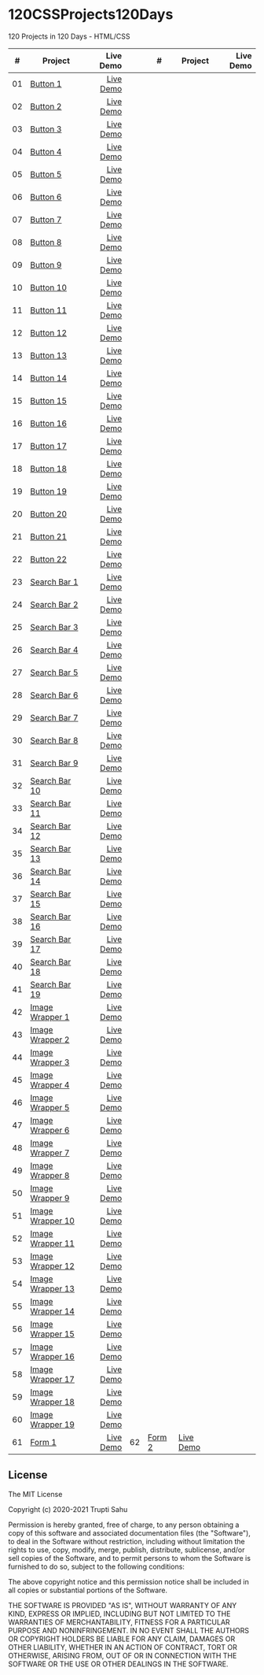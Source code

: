 # 120CSSProjects120Days
120 Projects in 120 Days - HTML/CSS

|  #  | Project | Live Demo |        |  #  | Project | Live Demo |
| --- |---------| ---------:| ------ | --- |---------| ---------:|
| 01  | [Button 1](https://github.com/TruptiSahu/120CSSProjects120Days/tree/master/1.Button/btn-1)                             | [Live Demo](https://codepen.io/TruptiSahu/pen/dypYzoQ)               |
| 02  | [Button 2](https://github.com/TruptiSahu/120CSSProjects120Days/tree/master/1.Button/btn-2)                             | [Live Demo](https://codepen.io/TruptiSahu/pen/rNMOzxY)               |
| 03  | [Button 3](https://github.com/TruptiSahu/120CSSProjects120Days/tree/master/1.Button/btn-3)                             | [Live Demo](https://codepen.io/TruptiSahu/pen/oNzjezJ)               |
| 04  | [Button 4](https://github.com/TruptiSahu/120CSSProjects120Days/tree/master/1.Button/btn-4)                             | [Live Demo](https://codepen.io/TruptiSahu/pen/LYRpjxM)
| 05  | [Button 5](https://github.com/TruptiSahu/120CSSProjects120Days/tree/master/1.Button/btn-5)                             | [Live Demo](https://codepen.io/TruptiSahu/pen/PoGPKpq)
| 06  | [Button 6](https://github.com/TruptiSahu/120CSSProjects120Days/tree/master/1.Button/btn-6)                             | [Live Demo](https://codepen.io/TruptiSahu/pen/XWjmaME)
| 07  | [Button 7](https://github.com/TruptiSahu/120CSSProjects120Days/tree/master/1.Button/btn-7)                             | [Live Demo](https://codepen.io/TruptiSahu/pen/GRjpvvg)
| 08  | [Button 8](https://github.com/TruptiSahu/120CSSProjects120Days/tree/master/1.Button/btn-8)                             | [Live Demo](https://codepen.io/TruptiSahu/pen/qBaOXXL)
| 09  | [Button 9](https://github.com/TruptiSahu/120CSSProjects120Days/tree/master/1.Button/btn-9)                             | [Live Demo](https://codepen.io/TruptiSahu/pen/jOMbLGm)
| 10  | [Button 10](https://github.com/TruptiSahu/120CSSProjects120Days/tree/master/1.Button/btn-10)                             | [Live Demo](https://codepen.io/TruptiSahu/pen/RwGWZjb)
| 11  | [Button 11](https://github.com/TruptiSahu/120CSSProjects120Days/tree/master/1.Button/btn-11)                             | [Live Demo](https://codepen.io/TruptiSahu/pen/MWjavOO)
| 12  | [Button 12](https://github.com/TruptiSahu/120CSSProjects120Days/tree/master/1.Button/btn-12)                             | [Live Demo](https://codepen.io/TruptiSahu/pen/rNMOzYv)
| 13  | [Button 13](https://github.com/TruptiSahu/120CSSProjects120Days/tree/master/1.Button/btn-13)                             | [Live Demo](https://codepen.io/TruptiSahu/pen/abmvyER)
| 14  | [Button 14](https://github.com/TruptiSahu/120CSSProjects120Days/tree/master/1.Button/btn-14)                             | [Live Demo](https://codepen.io/TruptiSahu/pen/RwGWZQw)
| 15  | [Button 15](https://github.com/TruptiSahu/120CSSProjects120Days/tree/master/1.Button/btn-15)                             | [Live Demo](https://codepen.io/TruptiSahu/pen/xxEwLYQ)
| 16  | [Button 16](https://github.com/TruptiSahu/120CSSProjects120Days/tree/master/1.Button/btn-16)                             | [Live Demo](https://codepen.io/TruptiSahu/pen/OJRyjvN)
| 17  | [Button 17](https://github.com/TruptiSahu/120CSSProjects120Days/tree/master/1.Button/btn-17)                             | [Live Demo](https://codepen.io/TruptiSahu/pen/zYKvdWJ)
| 18  | [Button 18](https://github.com/TruptiSahu/120CSSProjects120Days/tree/master/1.Button/btn-18)                             | [Live Demo](https://codepen.io/TruptiSahu/pen/RwGWZJN)
| 19  | [Button 19](https://github.com/TruptiSahu/120CSSProjects120Days/tree/master/1.Button/btn-19)                             | [Live Demo](https://codepen.io/TruptiSahu/pen/YzGyxjK)
| 20  | [Button 20](https://github.com/TruptiSahu/120CSSProjects120Days/tree/master/1.Button/btn-20)                             | [Live Demo](https://codepen.io/TruptiSahu/pen/yLaYoxv)
| 21  | [Button 21](https://github.com/TruptiSahu/120CSSProjects120Days/tree/master/1.Button/btn-21)                             | [Live Demo](https://codepen.io/TruptiSahu/pen/MWjavPV)
| 22  | [Button 22](https://github.com/TruptiSahu/120CSSProjects120Days/tree/master/1.Button/btn-22)                             | [Live Demo](https://codepen.io/TruptiSahu/pen/abmvyQX)
| 23  | [Search Bar 1](https://github.com/TruptiSahu/120CSSProjects120Days/tree/master/2.Search%20Bar/searchBar-1)                             | [Live Demo](https://codepen.io/TruptiSahu/pen/RwGWLba)
| 24  | [Search Bar 2](https://github.com/TruptiSahu/120CSSProjects120Days/tree/master/2.Search%20Bar/searchBar-2)                             | [Live Demo](https://codepen.io/TruptiSahu/pen/rNMOGjb)
| 25  | [Search Bar 3](https://github.com/TruptiSahu/120CSSProjects120Days/tree/master/2.Search%20Bar/searchBar-3)                             | [Live Demo](https://codepen.io/TruptiSahu/pen/PoGPJpK)
| 26  | [Search Bar 4](https://github.com/TruptiSahu/120CSSProjects120Days/tree/master/2.Search%20Bar/searchBar-4)                             | [Live Demo](https://codepen.io/TruptiSahu/pen/WNGQZOJ)
| 27  | [Search Bar 5](https://github.com/TruptiSahu/120CSSProjects120Days/tree/master/2.Search%20Bar/searchBar-5)                             | [Live Demo](https://codepen.io/TruptiSahu/pen/JjRYrLY)
| 28  | [Search Bar 6](https://github.com/TruptiSahu/120CSSProjects120Days/tree/master/2.Search%20Bar/searchBar-6)                             | [Live Demo](https://codepen.io/TruptiSahu/pen/BaLowvV)
| 29  | [Search Bar 7](https://github.com/TruptiSahu/120CSSProjects120Days/tree/master/2.Search%20Bar/searchBar-7)                             | [Live Demo](https://codepen.io/TruptiSahu/pen/LYRpzvx)
| 30  | [Search Bar 8](https://github.com/TruptiSahu/120CSSProjects120Days/tree/master/2.Search%20Bar/searchBar-8)                             | [Live Demo](https://codepen.io/TruptiSahu/pen/GRjpMaQ)
| 31  | [Search Bar 9](https://github.com/TruptiSahu/120CSSProjects120Days/tree/master/2.Search%20Bar/searchBar-9)                             | [Live Demo](https://codepen.io/TruptiSahu/pen/jOMbGjJ)
| 32  | [Search Bar 10](https://github.com/TruptiSahu/120CSSProjects120Days/tree/master/2.Search%20Bar/searchBar-10)                             | [Live Demo](https://codepen.io/TruptiSahu/pen/yLaYPBm)
| 33  | [Search Bar 11](https://github.com/TruptiSahu/120CSSProjects120Days/tree/master/2.Search%20Bar/searchBar-11)                             | [Live Demo](https://codepen.io/TruptiSahu/pen/ZEpbapb)
| 34  | [Search Bar 12](https://github.com/TruptiSahu/120CSSProjects120Days/tree/master/2.Search%20Bar/searchBar-12)                             | [Live Demo](https://codepen.io/TruptiSahu/pen/NWRGwRm)
| 35  | [Search Bar 13](https://github.com/TruptiSahu/120CSSProjects120Days/tree/master/2.Search%20Bar/searchBar-13)                             | [Live Demo](https://codepen.io/TruptiSahu/pen/QWKjOGX)
| 36  | [Search Bar 14](https://github.com/TruptiSahu/120CSSProjects120Days/tree/master/2.Search%20Bar/searchBar-14)                             | [Live Demo](https://codepen.io/TruptiSahu/pen/poEjdeo)
| 37  | [Search Bar 15](https://github.com/TruptiSahu/120CSSProjects120Days/tree/master/2.Search%20Bar/searchBar-15)                             | [Live Demo](https://codepen.io/TruptiSahu/pen/mdrepae)
| 38  | [Search Bar 16](https://github.com/TruptiSahu/120CSSProjects120Days/tree/master/2.Search%20Bar/searchBar-16)                             | [Live Demo](https://codepen.io/TruptiSahu/pen/BaLoJMp)
| 39  | [Search Bar 17](https://github.com/TruptiSahu/120CSSProjects120Days/tree/master/2.Search%20Bar/searchBar-17)                             | [Live Demo](https://codepen.io/TruptiSahu/pen/zYKvpeM)
| 40  | [Search Bar 18](https://github.com/TruptiSahu/120CSSProjects120Days/tree/master/2.Search%20Bar/searchBar-18)                             | [Live Demo](https://codepen.io/TruptiSahu/pen/QWKjaoq)
| 41  | [Search Bar 19](https://github.com/TruptiSahu/120CSSProjects120Days/tree/master/2.Search%20Bar/searchBar-19)                             | [Live Demo](https://codepen.io/TruptiSahu/pen/xxEwpNe)
| 42  | [Image Wrapper 1](https://github.com/TruptiSahu/120CSSProjects120Days/tree/master/3.Image%20Wrapper/img-wrapper-1)                             | [Live Demo](https://codepen.io/TruptiSahu/pen/xxEwYwo)
| 43  | [Image Wrapper 2](https://github.com/TruptiSahu/120CSSProjects120Days/tree/master/3.Image%20Wrapper/img-wrapper-2)                             | [Live Demo](https://codepen.io/TruptiSahu/pen/jOMbZWz)
| 44  | [Image Wrapper 3](https://github.com/TruptiSahu/120CSSProjects120Days/tree/master/3.Image%20Wrapper/img-wrapper-3)                             | [Live Demo](https://codepen.io/TruptiSahu/pen/dypYdMY)
| 45  | [Image Wrapper 4](https://github.com/TruptiSahu/120CSSProjects120Days/tree/master/3.Image%20Wrapper/img-wrapper-4)                             | [Live Demo](https://codepen.io/TruptiSahu/pen/MWjaQyP)
| 46  | [Image Wrapper 5](https://github.com/TruptiSahu/120CSSProjects120Days/tree/master/3.Image%20Wrapper/img-wrapper-5)                             | [Live Demo](https://codepen.io/TruptiSahu/pen/XWjmZKG)
| 47  | [Image Wrapper 6](https://github.com/TruptiSahu/120CSSProjects120Days/tree/master/3.Image%20Wrapper/img-wrapper-6)                             | [Live Demo](https://codepen.io/TruptiSahu/pen/OJRyQRg)
| 48  | [Image Wrapper 7](https://github.com/TruptiSahu/120CSSProjects120Days/tree/master/3.Image%20Wrapper/img-wrapper-7)                             | [Live Demo](https://codepen.io/TruptiSahu/pen/MWjaQjz)
| 49  | [Image Wrapper 8](https://github.com/TruptiSahu/120CSSProjects120Days/tree/master/3.Image%20Wrapper/img-wrapper-8)                             | [Live Demo](https://codepen.io/TruptiSahu/pen/NWRGyby)
| 50  | [Image Wrapper 9](https://github.com/TruptiSahu/120CSSProjects120Days/tree/master/3.Image%20Wrapper/img-wrapper-9)                             | [Live Demo](https://codepen.io/TruptiSahu/pen/eYdpVgx)
| 51  | [Image Wrapper 10](https://github.com/TruptiSahu/120CSSProjects120Days/tree/master/3.Image%20Wrapper/img-wrapper-10)                             | [Live Demo](https://codepen.io/TruptiSahu/pen/YzGyeZW)
| 52  | [Image Wrapper 11](https://github.com/TruptiSahu/120CSSProjects120Days/tree/master/3.Image%20Wrapper/img-wrapper-11)                             | [Live Demo](https://codepen.io/TruptiSahu/pen/VwKvQWj)
| 53  | [Image Wrapper 12](https://github.com/TruptiSahu/120CSSProjects120Days/tree/master/3.Image%20Wrapper/img-wrapper-12)                             | [Live Demo](https://codepen.io/TruptiSahu/pen/ZEpbrXP)
| 54  | [Image Wrapper 13](https://github.com/TruptiSahu/120CSSProjects120Days/tree/master/3.Image%20Wrapper/img-wrapper-13)                             | [Live Demo](https://codepen.io/TruptiSahu/pen/BaLoYmJ)
| 55  | [Image Wrapper 14](https://github.com/TruptiSahu/120CSSProjects120Days/tree/master/3.Image%20Wrapper/img-wrapper-14)                             | [Live Demo](https://codepen.io/TruptiSahu/pen/qBaOxxb)
| 56  | [Image Wrapper 15](https://github.com/TruptiSahu/120CSSProjects120Days/tree/master/3.Image%20Wrapper/img-wrapper-15)                             | [Live Demo](https://codepen.io/TruptiSahu/pen/vYXNdRx)
| 57  | [Image Wrapper 16](https://github.com/TruptiSahu/120CSSProjects120Days/tree/master/3.Image%20Wrapper/img-wrapper-16)                             | [Live Demo](https://codepen.io/TruptiSahu/pen/KKgdQeb)
| 58  | [Image Wrapper 17](https://github.com/TruptiSahu/120CSSProjects120Days/tree/master/3.Image%20Wrapper/img-wrapper-17)                             | [Live Demo](https://codepen.io/TruptiSahu/pen/yLaYvQr)
| 59  | [Image Wrapper 18](https://github.com/TruptiSahu/120CSSProjects120Days/tree/master/3.Image%20Wrapper/img-wrapper-18)                             | [Live Demo](https://codepen.io/TruptiSahu/pen/bGwVLOj)
| 60  | [Image Wrapper 19](https://github.com/TruptiSahu/120CSSProjects120Days/tree/master/3.Image%20Wrapper/img-wrapper-19)                             | [Live Demo](https://codepen.io/TruptiSahu/pen/OJRyQqZ)
| 61  | [Form 1](https://github.com/TruptiSahu/120CSSProjects120Days/tree/master/4.Form/form-1)                             | [Live Demo](https://codepen.io/TruptiSahu/pen/ExgVQqP) | 62  | [Form 2](https://github.com/TruptiSahu/120CSSProjects120Days/tree/master/4.Form/form-2)                             | [Live Demo](https://codepen.io/TruptiSahu/pen/OJRyvPw)

## License

The MIT License

Copyright (c) 2020-2021 Trupti Sahu

Permission is hereby granted, free of charge, to any person obtaining a copy
of this software and associated documentation files (the "Software"), to deal
in the Software without restriction, including without limitation the rights
to use, copy, modify, merge, publish, distribute, sublicense, and/or sell
copies of the Software, and to permit persons to whom the Software is
furnished to do so, subject to the following conditions:

The above copyright notice and this permission notice shall be included in
all copies or substantial portions of the Software.

THE SOFTWARE IS PROVIDED "AS IS", WITHOUT WARRANTY OF ANY KIND, EXPRESS OR
IMPLIED, INCLUDING BUT NOT LIMITED TO THE WARRANTIES OF MERCHANTABILITY,
FITNESS FOR A PARTICULAR PURPOSE AND NONINFRINGEMENT. IN NO EVENT SHALL THE
AUTHORS OR COPYRIGHT HOLDERS BE LIABLE FOR ANY CLAIM, DAMAGES OR OTHER
LIABILITY, WHETHER IN AN ACTION OF CONTRACT, TORT OR OTHERWISE, ARISING FROM,
OUT OF OR IN CONNECTION WITH THE SOFTWARE OR THE USE OR OTHER DEALINGS IN
THE SOFTWARE.

